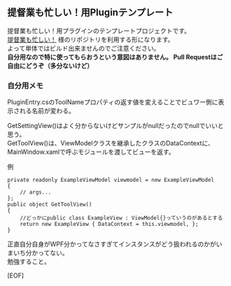 提督業も忙しい！用Pluginテンプレート
--
  
提督業も忙しい！用プラグインのテンプレートプロジェクトです。  
[提督業も忙しい！](https://github.com/Grabacr07/KanColleViewer) 様のリポジトリを利用する形になります。  
よって単体ではビルド出来ませんのでご注意ください。  
**自分用なので特に使ってもらおうという意図はありません。 Pull Requestはご自由にどうぞ（多分ないけど）**  

### 自分用メモ

PluginEntry.csのToolNameプロパティの返す値を変えることでビュワー側に表示される名前が変わる。  

GetSettingView()はよく分からないけどサンプルがnullだったのでnullでいいと思う。  
GetToolView()は、ViewModelクラスを継承したクラスのDataContextに、MainWindow.xamlで呼ぶモジュールを渡してビューを返す。  

例  

	private readonly ExampleViewModel viewmodel = new ExampleViewModel
	{
		// args...
	};
	public object GetToolView()
	{
		//どっかにpublic class ExampleView : ViewModel{}っていうのがあるとする
		return new ExampleView { DataContext = this.viewmodel, };
	}

正直自分自身がWPF分かってなさすぎてインスタンスがどう扱われるのかがいまいち分かってない。  
勉強すること。  

[EOF]  